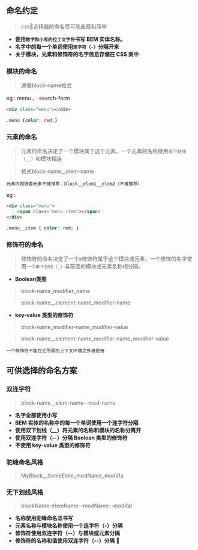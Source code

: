 ## 命名约定
>css选择器的命名尽可能直观和简单
- **使用`数字和小写的拉丁文字符`书写 BEM 实体名称。**
- **名字中的每一个单词使用`连字符（-）`分隔开来**
- **关于模块，元素和修饰符的名字信息存储在 CSS 类中**

### 模块的命名
>遵循block-name格式

eg : menu 、 search-form
```html
<div class="menu"></div>
```
```css
.menu {color: red;}
```

### 元素的命名
>元素的命名决定了一个模块属于这个元素，一个元素的名称使用`双下划线（__）`和模块相连

>格式block-name__elem-name

`元素内部嵌套元素不被推荐：block__elem1__elem2（不被推荐）`

eg : 
```html
<div class="menu">
    <span class="menu_item"></span>
</div>
```
```css
.menu__item { color: red; }
```

### 修饰符的命名
>修饰符的命名决定了一个x修饰符属于这个模块或元素，一个修饰的名字使用`一个单下划线（_）`与前面的模块或元素名称相分隔。
- **Boolean类型**
>block-name_modifier_name

>block-name__element-name_modifier-name
- **key-value 类型的修饰符**
>block-name_modifier-name_modifier-value

>block-name__element-name_modifier-name_modifier-value

`一个修饰符不能在它所属的上下文环境之外被使用`

## 可供选择的命名方案
### 双连字符
>block-name__elem-name--mod-name
- **名字全部使用小写**
- **BEM 实体的名称中的每一个单词使用一个连字符分隔**
- **使用双下划线（__）将元素的名称和模块的名称分离开**
- **使用双连字符（--）分隔 Boolean 类型的修饰符**
- **不使用 key-value 类型的修饰符**

### 驼峰命名风格
>MyBlock__SomeElem_modName_modVla

### 无下划线风格
>blockName-elemName--modName--modVal
- **名称使用驼峰命名法书写**
- **元素名称与模块名称使用一个连字符（-）分隔**
- **修饰符使用双连字符（--）与模块或元素分隔**
- **修饰符的名称和值使用双连字符（--）分隔**
